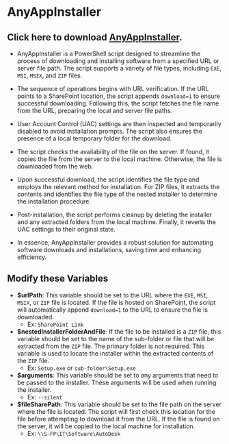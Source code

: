 # **AnyAppInstaller**

## **Click here to download [AnyAppInstaller](https://github.com/xxxmtixxx/AnyAppInstaller)**.

- AnyAppInstaller is a PowerShell script designed to streamline the process of downloading and installing software from a specified URL or server file path. The script supports a variety of file types, including `EXE`, `MSI`, `MSIX`, and `ZIP` files.

- The sequence of operations begins with URL verification. If the URL points to a SharePoint location, the script appends `download=1` to ensure successful downloading. Following this, the script fetches the file name from the URL, preparing the local and server file paths.
- User Account Control (UAC) settings are then inspected and temporarily disabled to avoid installation prompts. The script also ensures the presence of a local temporary folder for the download.
- The script checks the availability of the file on the server. If found, it copies the file from the server to the local machine. Otherwise, the file is downloaded from the web.
- Upon successful download, the script identifies the file type and employs the relevant method for installation. For ZIP files, it extracts the contents and identifies the file type of the nested installer to determine the installation procedure.
- Post-installation, the script performs cleanup by deleting the installer and any extracted folders from the local machine. Finally, it reverts the UAC settings to their original state.
- In essence, AnyAppInstaller provides a robust solution for automating software downloads and installations, saving time and enhancing efficiency.

## **Modify these Variables**

- **$urlPath**: This variable should be set to the URL where the `EXE`, `MSI`, `MSIX`, or `ZIP` file is located. If the file is hosted on SharePoint, the script will automatically append `download=1` to the URL to ensure the file is downloaded.
	- Ex: `SharePoint Link`
- **$nestedInstallerFolderAndFile**: If the file to be installed is a `ZIP` file, this variable should be set to the name of the sub-folder or file that will be extracted from the `ZIP` file. The primary folder is not required. This variable is used to locate the installer within the extracted contents of the `ZIP` file.
	- Ex: `Setup.exe` or `sub-folder\Setup.exe`
- **$arguments**: This variable should be set to any arguments that need to be passed to the installer. These arguments will be used when running the installer.
	- Ex: `--silent`
- **$fileSharePath**: This variable should be set to the file path on the server where the file is located. The script will first check this location for the file before attempting to download it from the URL. If the file is found on the server, it will be copied to the local machine for installation.
	- Ex: `\\S-FP\IT\Software\AutoDesk`
